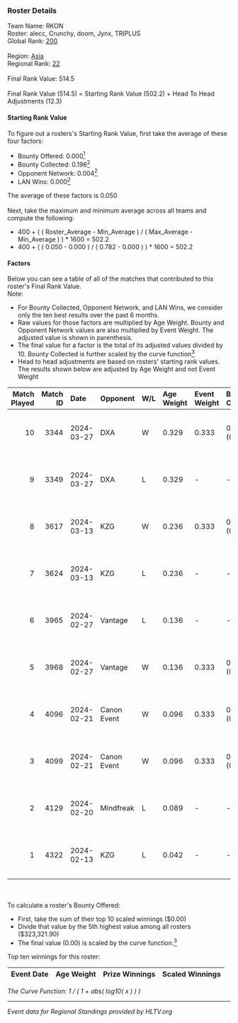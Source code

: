 ### Roster Details<br />
Team Name: RKON<br />
Roster: alecc, Crunchy, doom, Jynx, TRIPLUS<br />
Global Rank: [200](../standings_global.md)<br />
<br />
Region: [Asia]( ../standings_asia.md)<br />
Regional Rank: [22]( ../standings_asia.md)<br />
<br />
Final Rank Value:  514.5<br />
<br />
Final Rank Value (514.5) = Starting Rank Value (502.2) + Head To Head Adjustments (12.3)<br />

#### Starting Rank Value<br />
To figure out a rosters's Starting Rank Value, first take the average of these four factors:<br />
- Bounty Offered: 0.000[<sup>1</sup>](#table2)
- Bounty Collected: 0.196[<sup>2</sup>](#table1)
- Opponent Network: 0.004[<sup>2</sup>](#table1)
- LAN Wins: 0.000[<sup>2</sup>](#table1)

The average of these factors is 0.050<br />
<br />
Next, take the maximum and minimum average across all teams and compute the following:<br />
- 400 + ( ( Roster_Average - Min_Average ) / ( Max_Average - Min_Average ) ) * 1600 = 502.2
- 400 + ( ( 0.050 - 0.000 ) / ( 0.782 - 0.000 ) ) * 1600 = 502.2


#### Factors<br />
Below you can see a table of all of the matches that contributed to this roster's Final Rank Value.<br />
Note:<br />

- For Bounty Collected, Opponent Network, and LAN Wins, we consider only the ten best results over the past 6 months.
- Raw values for those factors are multiplied by Age Weight. Bounty and Opponent Network values are also multiplied by Event Weight. The adjusted value is shown in parenthesis.
- The final value for a factor is the total of its adjusted values divided by 10. Bounty Collected is further scaled by the curve function[<sup>3</sup>](#curveFunction)
- Head to head adjustments are based on rosters' starting rank values. The results shown below are adjusted by Age Weight and not Event Weight
<span id="table1"></span><br />


| Match Played | Match ID | Date       | Opponent    | W/L | Age Weight | Event Weight | Bounty Collected | Opponent Network | LAN Wins  | H2H Adj. | Roster                                 |
| -: | -: | :- | :- | :- | :- | :- | :- | :- | :- | -: | :- |
|           10 |     3344 | 2024-03-27 | DXA         | W   | 0.329      | 0.333        | 0.002 (0.000)    | 0.226 (0.025)    | 0 (0.000) |     7.67 | alecc, Crunchy, doom, Jynx, TRIPLUS    |
|            9 |     3349 | 2024-03-27 | DXA         | L   | 0.329      | -            | -                | -                | -         |    -2.73 | alecc, Crunchy, doom, Jynx, TRIPLUS    |
|            8 |     3617 | 2024-03-13 | KZG         | W   | 0.236      | 0.333        | 0.005 (0.000)    | 0.111 (0.009)    | 0 (0.000) |     5.54 | alecc, Crunchy, Jynx, Poccket, TRIPLUS |
|            7 |     3624 | 2024-03-13 | KZG         | L   | 0.236      | -            | -                | -                | -         |    -1.92 | alecc, Crunchy, Jynx, Poccket, TRIPLUS |
|            6 |     3965 | 2024-02-27 | Vantage     | L   | 0.136      | -            | -                | -                | -         |    -1.33 | alecc, Bumb1e, Crunchy, Jynx, TRIPLUS  |
|            5 |     3968 | 2024-02-27 | Vantage     | W   | 0.136      | 0.333        | 0.002 (0.000)    | 0.069 (0.003)    | 0 (0.000) |     2.97 | alecc, Bumb1e, Crunchy, Jynx, TRIPLUS  |
|            4 |     4096 | 2024-02-21 | Canon Event | W   | 0.096      | 0.333        | 0.000 (0.000)    | 0.000 (0.000)    | 0 (0.000) |     1.56 | alecc, Bumb1e, Crunchy, Jynx, TRIPLUS  |
|            3 |     4099 | 2024-02-21 | Canon Event | W   | 0.096      | 0.333        | 0.000 (0.000)    | 0.000 (0.000)    | 0 (0.000) |     1.57 | alecc, Bumb1e, Crunchy, Jynx, TRIPLUS  |
|            2 |     4129 | 2024-02-20 | Mindfreak   | L   | 0.089      | -            | -                | -                | -         |    -0.72 | alecc, Bumb1e, Crunchy, Jynx, TRIPLUS  |
|            1 |     4322 | 2024-02-13 | KZG         | L   | 0.042      | -            | -                | -                | -         |    -0.32 | alecc, Bumb1e, Jynx, PixeL, TRIPLUS    |

<br />
<span id="table2"></span><br />
To calculate a roster's Bounty Offered:<br />

- First, take the sum of their top 10 scaled winnings ($0.00)
- Divide that value by the 5th highest value among all rosters ($323,321.90)
- The final value (0.00) is scaled by the curve function.[<sup>3</sup>](#curveFunction)

Top ten winnings for this roster:<br />

| Event Date | Age Weight | Prize Winnings | Scaled Winnings |
| :- | -: | :- | :- |


<span id="curveFunction"></span>_The Curve Function: 1 / ( 1 + abs( log10( x ) ) )_<br />

---
_Event data for Regional Standings provided by HLTV.org_<br />

